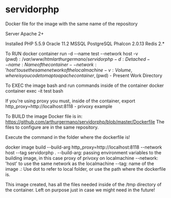 # servidorphp
Docker file for the image with the same name of the repository

Server Apache 2+

Installed PHP 5.5.9 Oracle 11.2 MSSQL PostgreSQL Phalcon 2.0.13 Redis 2.* 

To RUN docker container run -d --name test --network host -v $(pwd):/var/www/html arthurgermano/servidorphp 
-d: Detached 
--name: Name of the container 
--network: 'host' to use the same network of the local machine 
-v: Volume, where is you code to map to apache container, ($pwd) - Present Work Directory

To EXEC the image bash and run commands inside of the container 
docker container exec -it test bash

If you're using proxy you must, inside of the container, export http_proxy=http://localhost:8118 - privoxy example 

To BUILD the image Docker file is in: https://github.com/arthurgermano/servidorphp/blob/master/Dockerfile 
The files to configure are in the same repository.

Execute the command in the folder where the dockerfile is! 

docker image build --build-arg http_proxy=http://localhost:8118 --network host --tag servidorphp . 
--build-arg: passing environment variables to the building image, in this case proxy of privoxy on localmachine 
--network: 'host' to use the same network as the localmachine 
--tag: name of the image .: Use dot to refer to local folder, or use the path where the dockerfile is.

This image created, has all the files needed inside of the /tmp directory of the container. Left on purpose just in case we might need in the future!
